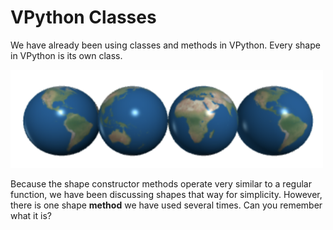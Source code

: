 # VPython Classes

We have already been using classes and methods in VPython. Every shape in VPython is its own class. 

<img src = "image-1.png" style = "max-width:500px" />

Because the shape constructor methods operate very similar to a regular function, we have been discussing shapes that way for simplicity. However, there is one shape **method** we have used several times. Can you remember what it is? 